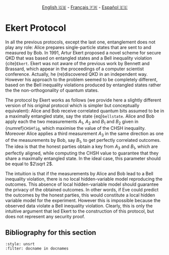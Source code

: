 <p style="text-align: center;">
    <a id="linken" href="../../../../en/content/index.html">English &#x1F1EC;&#x1F1E7;</a> - 
    <a id="linkfr" href="../../../../fr/content/index.html">Français &#x1F1EB;&#x1F1F7;</a> - 
    <a id="linkes" href="../../../../es/content/index.html">Español &#x1F1EA;&#x1F1F8;</a>
</p>
<script>
    currentPage = window.location.href;
    beforeLang = currentPage.slice(0, currentPage.indexOf("content") - 3);
    afterLang = currentPage.slice(currentPage.indexOf("content"));
    document.getElementById("linken").href = beforeLang + "en/" + afterLang;
    document.getElementById("linkfr").href = beforeLang + "fr/" + afterLang;
    document.getElementById("linkes").href = beforeLang + "es/" + afterLang;
</script>


# Ekert Protocol

In all the previous protocols, except the last one, entanglement
does not play any role: Alice prepares single-particle states
that are sent to and measured by Bob. In 1991, Artur Ekert proposed
a novel scheme for secure QKD that was based on entangled states
and a Bell inequality violation {cite}`Ekert`. Ekert was not aware of
the previous work by Bennett and Brassard, which appear in the
proceedings of a computer scientist conference. Actually, he
(re)discovered QKD in an independent way. However his approach to
the problem seemed to be completely different, based on the
Bell inequality violations produced by entangled states rather the the
non-orthogonality of quantum states.

The protocol by Ekert works as follows (we provide here a slightly
different version of his original protocol which is simpler but
conceptually equivalent): Alice and Bob receive correlated quantum
bits assumed to be in a maximally entangled state, say the state {eq}`bellstate`. 
Alice and Bob apply each the two measurements $A_1$,
$A_2$ and $B_1$ and $B_2$ given in {numref}`CHSHfig`, which
maximise the value of the CHSH inequality. Moreover Alice applies
a third measurement $A_3$ in the same direction as one of the
measurements by Bob, say $B_1$, to get perfectly correlated
outcomes. The idea is that the honest parties obtain a key from
$A_3$ and $B_1$, which are perfectly aligned, while computing the
CHSH value to guarantee that they share a maximally entangled state. In the ideal
case, this parameter should be equal to $2\sqrt 2$.

The intuition is that if the measurements by Alice and Bob lead to
a Bell inequality violation, there is no local hidden-variable model
reproducing the outcomes. This absence of local hidden-variable model
should guarantee the privacy of the obtained outcomes. In other
words, if Eve could predict the outcomes by the honest parties,
this would constitute a local hidden variable model for the
experiment. However this is impossible because the observed data
violate a Bell inequality violation. Clearly, this is only the
intuitive argument that led Ekert to the construction of this
protocol, but does not represent any security proof. 

## Bibliography for this section
```{bibliography}
:style: unsrt
:filter: docname in docnames
```



